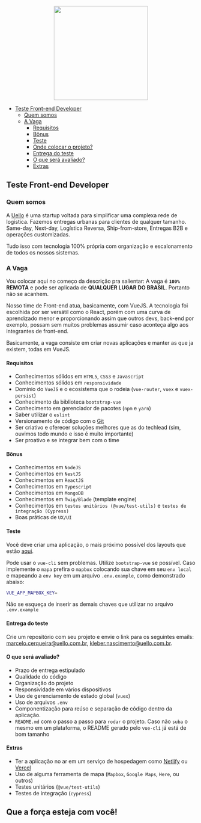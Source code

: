 <p style="text-align: center;" width="100%" align="center">
  <a href="https://uello.com.br"  target="blank" title="Uello">
    <img src="./.github/logo.svg" width="250" style="width: 250px;" />
  </a>
</p>

- [Teste Front-end Developer](#teste-front-end-developer)
  - [Quem somos](#quem-somos)
  - [A Vaga](#a-vaga)
    - [Requisitos](#requisitos)
    - [Bônus](#bônus)
    - [Teste](#teste)
    - [Onde colocar o projeto?](#onde-colocar-o-projeto)
    - [Entrega do teste](#entrega-do-teste)
    - [O que será avaliado?](#o-que-será-avaliado)
    - [Extras](#extras)

## Teste Front-end Developer

### Quem somos
A [Uello](https://uello.com.br) é uma startup voltada para simplificar uma complexa rede de logística.
Fazemos entregas urbanas para clientes de qualquer tamanho.
Same-day, Next-day, Logística Reversa, Ship-from-store, Entregas B2B e operações customizadas.

Tudo isso com tecnologia 100% própria com organização e escalonamento de todos os nossos sistemas.

### A Vaga
Vou colocar aqui no começo da descrição pra salientar: A vaga é **`100%` REMOTA** e pode ser aplicada de **QUALQUER LUGAR DO BRASIL**. Portanto não se acanhem.

Nosso time de Front-end atua, basicamente, com VueJS.
A tecnologia foi escolhida por ser versátil como o React, porém com uma curva de aprendizado menor e proporcionando assim que outros devs, back-end por exemplo, possam sem muitos problemas assumir caso aconteça algo aos integrantes de front-end.

Basicamente, a vaga consiste em criar novas aplicações e manter as que ja existem, todas em VueJS.

#### Requisitos
- Conhecimentos sólidos em `HTML5`, `CSS3` e `Javascript`
- Conhecimentos sólidos em `responsividade`
- Domínio do `VueJS` e o ecosistema que o rodeia (`vue-router`, `vuex` e `vuex-persist`)
- Conhecimento da biblioteca `bootstrap-vue`
- Conhecimento em gerenciador de pacotes (`npm` e `yarn`)
- Saber utilizar o `eslint`
- Versionamento de código com o [Git](https://git-scm.com/)
- Ser criativo e oferecer soluções melhores que as do techlead (sim, ouvimos todo mundo e isso é muito importante)
- Ser proativo e se integrar bem com o time

#### Bônus
- Conhecimentos em `NodeJS`
- Conhecimentos em `NestJS`
- Conhecimentos em `ReactJS`
- Conhecimentos em `Typescript`
- Conhecimentos em `MongoDB`
- Conhecimentos em `Twig/Blade` (template engine)
- Conhecimentos em `testes unitários (@vue/test-utils)` e  `testes de integração (Cypress)`
- Boas práticas de `UX/UI`

#### Teste
Você deve criar uma aplicação, o mais próximo possível dos layouts que estão [aqui](https://www.figma.com/file/gsOJ2Q61x3jnVKC50nfR3X/teste-front-end?node-id=0%3A1).

Pode usar o `vue-cli` sem problemas.
Utilize `bootstrap-vue` se possível.
Caso implemente o `mapa` prefira o `mapbox` colocando sua chave em seu `env local` e mapeando a `env key` em um arquivo `.env.example`, como demonstrado abaixo:

```bash
VUE_APP_MAPBOX_KEY=
```

Não se esqueça de inserir as demais chaves que utilizar no arquivo `.env.example`

#### Entrega do teste
Crie um repositório com seu projeto e envie o link para os seguintes emails:  [marcelo.cerqueira@uello.com.br](mailto:marcelo.cerqueira@uello.com.br), [kleber.nascimento@uello.com.br](mailto:kleber.nascimento@uello.com.br).

#### O que será avaliado?
- Prazo de entrega estipulado
- Qualidade do código
- Organização do projeto
- Responsividade em vários dispositivos
- Uso de gerenciamento de estado global (`vuex`)
- Uso de arquivos `.env`
- Componentização para reúso e separação de código dentro da aplicação.
- `README.md` com o passo a passo para `rodar` o projeto. Caso não `suba` o mesmo em um plataforma, o README gerado pelo `vue-cli` já está de bom tamanho

#### Extras
- Ter a aplicação no ar em um serviço de hospedagem como [Netlify](https://www.netlify.com/) ou [Vercel](https://vercel.com/)
- Uso de alguma ferramenta de mapa (`Mapbox`, `Google Maps`, `Here`, ou outros)
- Testes unitários (`@vue/test-utils`)
- Testes de integração (`cypress`)

## Que a força esteja com você!